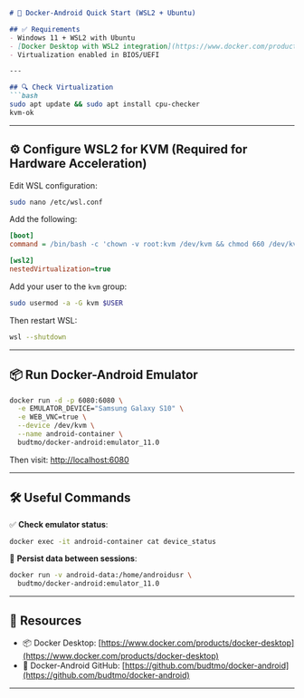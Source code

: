 
```markdown
# 🚀 Docker-Android Quick Start (WSL2 + Ubuntu)

## ✅ Requirements
- Windows 11 + WSL2 with Ubuntu
- [Docker Desktop with WSL2 integration](https://www.docker.com/products/docker-desktop/)
- Virtualization enabled in BIOS/UEFI

---

## 🔍 Check Virtualization
```bash
sudo apt update && sudo apt install cpu-checker
kvm-ok
```

---

## ⚙️ Configure WSL2 for KVM (Required for Hardware Acceleration)

Edit WSL configuration:
```bash
sudo nano /etc/wsl.conf
```

Add the following:
```ini
[boot]
command = /bin/bash -c 'chown -v root:kvm /dev/kvm && chmod 660 /dev/kvm'

[wsl2]
nestedVirtualization=true
```

Add your user to the `kvm` group:
```bash
sudo usermod -a -G kvm $USER
```

Then restart WSL:
```bash
wsl --shutdown
```

---

## 📦 Run Docker-Android Emulator
```bash
docker run -d -p 6080:6080 \
  -e EMULATOR_DEVICE="Samsung Galaxy S10" \
  -e WEB_VNC=true \
  --device /dev/kvm \
  --name android-container \
  budtmo/docker-android:emulator_11.0
```

Then visit: [http://localhost:6080](http://localhost:6080)

---

## 🛠 Useful Commands

✅ **Check emulator status**:
```bash
docker exec -it android-container cat device_status
```

💾 **Persist data between sessions**:
```bash
docker run -v android-data:/home/androidusr \
  budtmo/docker-android:emulator_11.0
```

---

## 🔗 Resources
- 📦 Docker Desktop: [https://www.docker.com/products/docker-desktop](https://www.docker.com/products/docker-desktop)
- 📘 Docker-Android GitHub: [https://github.com/budtmo/docker-android](https://github.com/budtmo/docker-android)

---

```
